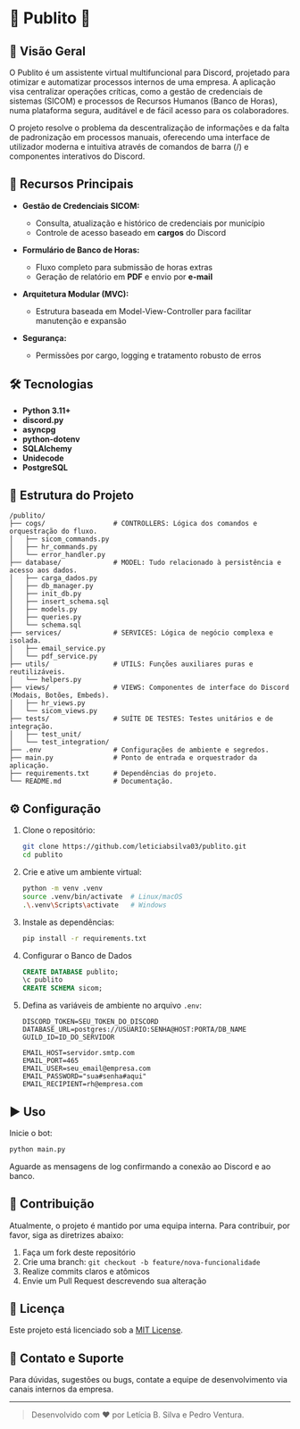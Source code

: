 # 🤖 Publito 🤖

## 🎯 Visão Geral

O Publito é um assistente virtual multifuncional para Discord, projetado para otimizar e automatizar processos internos de uma empresa. A aplicação visa centralizar operações críticas, como a gestão de credenciais de sistemas (SICOM) e processos de Recursos Humanos (Banco de Horas), numa plataforma segura, auditável e de fácil acesso para os colaboradores.

O projeto resolve o problema da descentralização de informações e da falta de padronização em processos manuais, oferecendo uma interface de utilizador moderna e intuitiva através de comandos de barra (/) e componentes interativos do Discord.

## 🚀 Recursos Principais

* **Gestão de Credenciais SICOM:**

  * Consulta, atualização e histórico de credenciais por município
  * Controle de acesso baseado em **cargos** do Discord

* **Formulário de Banco de Horas:**

  * Fluxo completo para submissão de horas extras
  * Geração de relatório em **PDF** e envio por **e-mail**

* **Arquitetura Modular (MVC):**

  * Estrutura baseada em Model-View-Controller para facilitar manutenção e expansão

* **Segurança:**

  * Permissões por cargo, logging e tratamento robusto de erros

## 🛠️ Tecnologias

* **Python 3.11+**
* **discord.py**
* **asyncpg**
* **python-dotenv**
* **SQLAlchemy**
* **Unidecode**
* **PostgreSQL**

## 📁 Estrutura do Projeto

```
/publito/
├── cogs/                 # CONTROLLERS: Lógica dos comandos e orquestração do fluxo.
│   ├── sicom_commands.py
│   ├── hr_commands.py
│   └── error_handler.py
├── database/             # MODEL: Tudo relacionado à persistência e acesso aos dados.
│   ├── carga_dados.py
│   ├── db_manager.py
│   ├── init_db.py
│   ├── insert_schema.sql
│   ├── models.py
│   ├── queries.py
│   └── schema.sql
├── services/             # SERVICES: Lógica de negócio complexa e isolada.
│   ├── email_service.py
│   └── pdf_service.py
├── utils/                # UTILS: Funções auxiliares puras e reutilizáveis.
│   └── helpers.py
├── views/                # VIEWS: Componentes de interface do Discord (Modais, Botões, Embeds).
│   ├── hr_views.py
│   └── sicom_views.py
├── tests/                # SUÍTE DE TESTES: Testes unitários e de integração.
│   ├── test_unit/
│   └── test_integration/
├── .env                  # Configurações de ambiente e segredos.
├── main.py               # Ponto de entrada e orquestrador da aplicação.
├── requirements.txt      # Dependências do projeto.
└── README.md             # Documentação.
```

## ⚙️ Configuração

1. Clone o repositório:

   ```bash
   git clone https://github.com/leticiabsilva03/publito.git
   cd publito
   ```
2. Crie e ative um ambiente virtual:

   ```bash
   python -m venv .venv
   source .venv/bin/activate  # Linux/macOS
   .\.venv\Scripts\activate   # Windows
   ```
3. Instale as dependências:

   ```bash
   pip install -r requirements.txt
   ```
4. Configurar o Banco de Dados

   ```sql
   CREATE DATABASE publito;
   \c publito
   CREATE SCHEMA sicom;
   ```
5. Defina as variáveis de ambiente no arquivo `.env`:

   ```dotenv
   DISCORD_TOKEN=SEU_TOKEN_DO_DISCORD
   DATABASE_URL=postgres://USUARIO:SENHA@HOST:PORTA/DB_NAME
   GUILD_ID=ID_DO_SERVIDOR

   EMAIL_HOST=servidor.smtp.com
   EMAIL_PORT=465
   EMAIL_USER=seu_email@empresa.com
   EMAIL_PASSWORD="sua#senha#aqui"
   EMAIL_RECIPIENT=rh@empresa.com
   ```

## ▶️ Uso

Inicie o bot:

```bash
python main.py
```

Aguarde as mensagens de log confirmando a conexão ao Discord e ao banco.

## 🤝 Contribuição

Atualmente, o projeto é mantido por uma equipa interna. Para contribuir, por favor, siga as diretrizes abaixo:

1. Faça um fork deste repositório
2. Crie uma branch: `git checkout -b feature/nova-funcionalidade`
3. Realize commits claros e atômicos
4. Envie um Pull Request descrevendo sua alteração

## 📄 Licença

Este projeto está licenciado sob a [MIT License](LICENSE).

## 🚪 Contato e Suporte

Para dúvidas, sugestões ou bugs, contate a equipe de desenvolvimento via canais internos da empresa.

---

> Desenvolvido com ❤ por Letícia B. Silva e Pedro Ventura.
